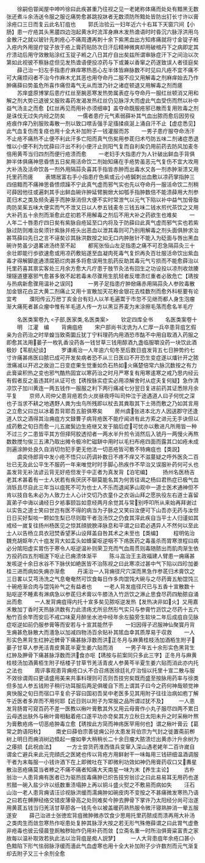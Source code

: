 <!-- { "loadSidebar": true } -->
　　徐嗣伯甞闻屋中呻吟徐曰此疾甚重乃往视之见一老姥称体痛而处处有黯黑无数张还煮斗余汤送令服之服讫痛势愈甚跳投牀者无数须防所黯处皆防出钉长寸许以膏涂疮口三日而复云此名钉疽也
　　郭氏治验云一妇年近六十右耳下天窗穴间【小肠】患一疔疮其头黑靥四边泡起黄水时流浑身麻木发热谵语时时昏沉六脉浮洪用乌金散汗之就以铍针先刺疮心不痛周遭再刺十余下紫黑血出方知疼痛就将寸金锭子絍入疮内外用提疔锭子放于疮上膏药贴防次日汗后精神微爽却用破棺丹下之病即定其疔溃动后用守效散贴涂红玉锭子絍之八日其疔自出矣兹所谓审脉症汗下之间治以次第如此视彼不察脉症但见发热谵语便投凉药与下或兼以香窜之药遂致误人者径庭矣
　　薛己治一妇左手指患疔麻痒寒热恶心左半体皆麻脉数不时见曰凡疮不宜不痛不可大痛烦闷者不治今作麻木尤其恶也用夺命丹二服不应又用解毒之剂麻痒始去乃作肿痛薛曰势虽危所喜作痛但毒气无从而泄乃针之诸症顿退又用解毒之剂而瘥
　　苏庠盛原博掌后患疔红丝至腕恶寒发热势属表症与夺命丹一服红丝顿消又用和解之剂大势已退彼又服败毒药发渴发热红丝仍见脉浮大而虚此气血受伤而然以补中益气汤主之而愈【红丝再见而用补亦须细审】盖夺命既服疮邪已散而复用败毒之剂是诛伐无过失内经之防矣
　　一儒者患疔元气素弱薛补其气血出脓而愈后因劳役疮痕作痒乃别服败毒散一剂以致口噤舌强手足搐揉痰涎上涌自汗不止【虚症悉见】此气血复伤而复痉也用十全大补加附子一钱灌服而苏
　　一男子患疔服夺命汤汗不止疮不痛热不止便不利此汗多亡阳而真气伤矣用参茋归术芍防五味二剂诸症悉退惟以小便不利为忧薛曰汗出不利小便汗止则阳气复而自利矣仍用前药去防风加麦冬倍用黄芩当归四剂而便行疮溃而愈
　　一老妇手大指患疔为人针破出鲜血手背俱肿半体俱痛神思昏愦五日矣用活命饮二剂始知痛在手疮势虽恶元气复伤不宜大攻用大补汤及活命饮各一剂外用隔蒜灸喜其手指皆赤肿而出毒水又各一剂赤肿渐溃又用托里药而瘥
　　表甥居富右手小指患疔色紫或云小疮鍼刺出血敷以凉药掌指肿三四倍黯而不痛神思昏愦烦躁不宁此真气虚而邪气实也先以夺命丹一服活命饮二剂稍可薛因他往或遍刺其手出鲜血碗许肿延臂腕焮大如瓠手指肿数倍不能溃薛用大剂参茋归术之类及频灸遍手而肿渐消但大便不实时常泄气以元气下陷以补中益气加骨脂肉防吴茱五味大便实而气不泄又日以人参五钱麦冬三钱五味二钱水煎代茶饮之又用大补药五十余剂而渐愈此症初若不用解毒之剂后不用大补之药欲生也难矣
　　一人年二十唇患疔四日矣有紫脉自疮延至口内将及于防薛曰此真气虚而邪气实也若紫脉过防则难治矣须针紫脉并疮头出恶血以泄其毒则可乃别用解毒之剂头面俱肿求治甚笃薛曰先日之言不诬矣诊其脉洪数按之如无口内肿胀针不能入为砭面与唇出黑血碗许势虽少退畧进汤终至不起
　　都宪张恒山左足指患之痛不可忍急隔蒜灸三十余壮即能行歩欲速愈或用凉药敷贴遂至血凝肉死毒气复炽再灸百壮服活命饮出紫血毒才得解脚底通溃腐筋烂肉甚多将愈误用生肌药反助其毒元气亏损而不能愈薛治以托里药喜其禀实客处三月余方愈大凡疔患于肢节灸法有回生之功设投以凉剂收敛腠理隧道壅塞邪气愈甚多致不起若毒未尽骤用生肌轻者反増溃烂重者必致危亡【琇按与热病新愈骤用温补之误同】
　　一男子足指患疔肿焮痛赤用隔蒜灸人参败毒散加金银花白芷大黄二剂痛止又用十宣散加天花粉金银花去桂数剂而愈外科枢要有论宜考
　　濮阳传云万厯丁亥金台有妇人以羊毛遍鬻于市忽不见继而都人身生泡瘤渐大痛死者甚众瘤中惟有羊毛道人传一方以黑豆荞麦为末涂擦毛落而愈名羊毛疔




　　名医类案卷九
<子部,医家类,名医类案>
　　钦定四库全书
　　名医类案卷十
　　明　江灌　编
　　背痈疽疮
　　宋户部尚书沈诜为人仁厚一兵卒患背疽乞假亲为合药治之时旱蝗当致斋圜丘犹丁宁料理药内用酒恐市酤不中用自取酒入药服之即愈其法用蒌子一枚乳香没药各一钱甘草三钱用醇酒九盏临服嚼没药一块饮此酒极妙【苇航纪谈】
　　罗谦甫治一人年逾六旬冬至后数日疽发背五七日肿势约七寸许痛甚疡医曰脓已成可开发矣病者恐不从三日医曰不开恐生变症遂以燔针开之脓泄痛减以开迟之故迨二日变症果生觉重如负石热如火痛楚倍常六脉沉数按之有力此膏粱积热之变也邪气酷热固宜以寒药治之时月严寒复有用寒逺寒之戒乃思内经云有假者反之虽违其时从证可也【琇按脉实症实必用凉解舍时从症夫复何疑】急作清凉饮子加川黄连一两五钱作一服服之利下两行痛减七分翌日复进前药其证悉除月余平复
　　京师人司仲父患背疮若负火炭昼夜呼叫司仲泣于途遇道人曰子何忧之深也子当求不耕之地遇野人粪为虫鸟所残即以杖去其粪取其下土筛而敷之乃如其言用之立愈父曰岂以冰着吾背耶吾五脏俱寒矣
　　房州虞张进本北方人因送郡守还逢道人饮之酒得其治痈疽方文録曹子病背疮医不能疗闻进有此方索之进元无手诀但以成药敷之旬日而愈一儿五嵗鬓边生疮继又发于脑后症可忧亦以敷进凡所用皆一种不过三夕二患皆平其方但择阿胶透彻者一两水半升煎令消然后入虢丹一两慢火再熬数数搅匀俟三五沸乃取出摊令极冷贮磁缾中用时以毛扫布疮四面而露其口如疮未成则遍涂肿处良久自消切勿犯手更无他法一切恶疮皆可敷不特痈疽也【类説】
　　虞奕侍郎背中发小疮不悟只以药调补数日不疼不痒又不滋蔓疑之呼外医灸二百壮已无及此公平生不服药一年来唯觉时时手脚心热疾作不早治又误服补药何可乆也盖发背无补法谚云背无好疮但发于中正者为真发背【泊宅编】
　　扬州名医杨吉老其术甚着有一士人状若有疾厌厌不聊莫能名其为何苦往谒之杨曰君热症已极气血消铄且尽自此三年当以疽死不可为也士人不乐而退闻茅山观中一道士医术通神但不肯以技自名未必为人致力士人心计交切乃衣童仆之衣诣山拜之愿执役左右道士喜留寘弟子中诲以诵经日夕袛事颐旨如意经两月余觉其与常别呼叩所从来始再拜谢过以实告之道士笑曰世岂有医不得的病当为子脉之又笑曰汝便可下山吾亦无药与汝但日日买好梨啖一颗如生梨已尽则取干者泡汤饮之仍食其滓此疾自当平士人归谨如其戒经一嵗复往扬州杨医见之惊其顔貌腴泽脉息和平谓之曰君必遇异人不然何以至此士人以告杨立具衣冠焚香望茅山设拜盖自咎其术之未至也【类编】
　　程明佑治魏充胡妪年六十疽发背大如盂头如蜂窠呕逆咽不下疡医药之毒虽杀而胃寒泄程曰病必分隂阳虚实胃伤于寒令人呕逆温补则荣卫充而气血周贯则毒随脓出而肌肉渐生依方投药四五剂咽遂下呕止已痈溃体渐平
　　陈斗嵓治王主政福建人臂患一痈痛甚发咳逆十余日水谷不下脉伏如絶医皆不治陈视之曰此寒凉过甚中气下陷以四珍加姜桂三进而病如失痈亦渐愈
　　丹溪治一人背痈径尺穴深而黑急作参茋归术膏饮之三日畧以艾芎汤洗之气息奄奄然可饮食每日作多肉馄饨大碗与之尽药膏五觔馄饨三十碗疮渐合肉与馄饨补气之有益者也
　　一老人背发疽径尺已与五香十宣散数十贴呕逆不睡素有淋病急以参茋归术膏以牛膝汤入竹沥饮之淋止思食尽药四觔脓自涌出而愈
　　一人发背痈疽得内托十宣多矣见脓呕逆发热【发热决非如火】又用嘉禾散加丁香时天热脉洪数有力此溃疡尤所忌然形气实只与参膏竹沥饮之尽药十五六觔竹百余竿而安后不戒口味夏月醉坐水池中经年余左脇旁生软块二年后成疽自见脉症呕逆如前仍服参膏等而安若与十宣其能然乎
　　一妇因得子迟服神仙聚寳丹背生痈甚危脉散大而濇急以加减四物汤百余贴补其隂血幸其质厚易于収救
　　一人形实色黑背生红肿近髀骨下痛甚脉浮数而洪正冬月与麻黄桂枝汤加酒栢生附子蒌子甘草人参羌活青皮黄茋半夏生姜六贴而消
　　一男子年五十余形实色黑背生红肿及胛骨下痛甚脉浮数而洪食亦呕【琇按与前案同只多此三字】正冬月与麻黄桂枝汤加酒黄栢生附子栝楼子甘草节羌活青皮人参黄芩半夏生姜六贴而消此亦内托之法也
　　周评事观患背痈疮口乆不合召疡医徐廷礼疗治恒以托里十宣二散与服不效徐谓周曰更请盛用美来共事料理则可否则吾技穷矣既而盛至按脉用药率与徐类但多加人参五钱附子稍行功耳服后两足俱暖自下而上谓其子曰今之药何神哉顿觉神爽快服之旬日而宿口平复俞子容曰国初吾吴中老医多见其用附子往往治病如庖丁解牛近医者多弃而不用何耶【近日则以附子为常服之品所谓过犹不及】
　　一人患发背肠胃可窥百药不差一医教以楸叶膏敷其外又用云母膏作小丸子服尽四两不累日云母透出肤外与楸叶膏相黏着疮口遂平功亦竒矣其方立秋日太阳未升之时采楸叶熬为膏敷疮疡一切恶疮肿毒立愈【琇按此方简而神疡医罕用何也】谓之楸叶膏云【葛常之韵语阳秋】
　　南史曰薛伯宗善徙痈公孙太患发背伯宗为气封之徙置斋前栁树上明日而痈消树边倐起一瘤如拳大稍稍长二十余日瘤大脓溃烂出黄赤汁升余树为之痿损【此祝由法】
　　一方士尝货药淮西值兵变窜入深山遇老姥年二百许嵗自谓金亡避兵来此元完顔氏之医姥也传以背疮方用鲜射干一味每用三钱研细温酒调服干者为末每服一小钱许酒下在上即微吐在下即微利功效如神仍用膏药収口又夀星散治恶疮痛莫当者糁之不痛不痛者知痛大天南星一味为末【养生主论】
　　古朴翁治一人患背痈有医者已为驱热拔毒痛肿已炽告技穷翁诊之曰此易易耳无用药也遂煎醋一碗入盐少许以纸数重渍塌肿上再以铜斗盛火熨之不敷易而病如失
　　汪石山治一老人患背痈请汪诊视脉洪缓而濡痈肿如碗皮肉不变按之不甚痛微发寒热乃语之曰若在髆胛经络交错皮薄骨高之处则难矣今肿去胛骨下掌许乃太阳经分尚可治遂用黄茋五钱当归羌活甘草莭各一钱先令以被盖暖药熟热服令微汗寝熟肿消一晕五服遂安
　　薛己治进士张徳宏背疽微肿微赤饮食少思用托里药脓成而溃再用大补汤之类肉生而敛忽寒热作呕患处复肿其脉浮大按之若无形气殊倦薛谓之曰此胃气虚惫非疮毒也彼云侵晨登厠触秽始作仍用补药而敛【立斋名重一时所治俱膏粱富贵之家故每以温补取效若执此法以治背疽是痴人説梦】
　　一人大背患疽年余疮口甚小色黯陷下形气怯弱脉浮缓而濇此气血虚寒也用十全大补加附子少许数剂而元气渐复却去附子又三十余剂全愈
